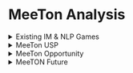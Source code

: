 # MeeTon Analysis

<details>

<summary>Existing IM &#x26; NLP Games</summary>

1\. Application games:&#x20;

"Among Us", a murder game based on social media IM, where players use IM to reason and find out which player is the killer. NLP technology is used to understand and respond to player conversations. It is usually a multiplayer game that requires close interaction and cooperation among players to win.&#x20;

2\. Social media platforms and instant messaging software games:&#x20;

"Words with Friends" on Facebook Messenger game platform "Instant Games", a text game that requires understanding and responding to opponents' words.

"Mystic Messenger", a game where players need to talk to virtual characters and understand and respond to their words and emotions. These games require more complex NLP technology to understand and respond to player conversations but do not require chatbots to conduct conversations.

</details>

<details>

<summary>MeeTon USP</summary>

There is no social game related to chatbots on the market's social media platforms and instant messengers. Current games use IM and NLP technology to facilitate player interaction and cooperation/competition.

</details>

<details>

<summary>MeeTon Opportunity</summary>

We are to integrate social fission playability including multiplayer's dialogue and interaction into the design of MeeTon game themes and content.

</details>

<details>

<summary>MeeTON Future</summary>

Looking ahead, MeeTON will not only focus on interpersonal playability among players but also open up MeeTON as a user-defined AI treasure hunter in game design, allowing everyone to create different personality virtual treasure hunters on Telegram, encouraging more people to participate in this treasure hunt game and achieve large-scale breakthroughs.

</details>
